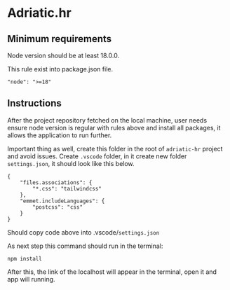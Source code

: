 # Adriatic.hr

## Minimum requirements

Node version should be at least 18.0.0.

This rule exist into package.json file.

`"node": ">=18"`

## Instructions

After the project repository fetched on the local machine, user needs ensure node version is regular with rules above and install all packages, it allows the application to run further.

Important thing as well, create this folder in the root of `adriatic-hr` project and avoid issues.
Create `.vscode` folder, in it create new folder `settings.json`, it should look like this below.

```
{
    "files.associations": {
        "*.css": "tailwindcss"
    },
    "emmet.includeLanguages": {
        "postcss": "css"
    }
}
```

Should copy code above into .vscode/`settings.json`

As next step this command should run in the terminal:

`npm install`

After this, the link of the localhost will appear in the terminal, open it and app will running.
